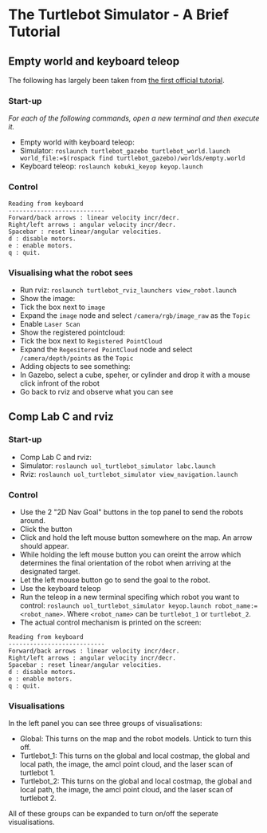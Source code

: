 # The Turtlebot Simulator - A Brief Tutorial

## Empty world and keyboard teleop
The following has largely been taken from [the first official tutorial](http://wiki.ros.org/turtlebot_simulator/Tutorials/hydro/Explore%20the%20Gazebo%20world).

### Start-up
_For each of the following commands, open a new terminal and then execute it._

* Empty world with keyboard teleop: 
 * Simulator: `roslaunch turtlebot_gazebo turtlebot_world.launch world_file:=$(rospack find turtlebot_gazebo)/worlds/empty.world`
 * Keyboard teleop: `roslaunch kobuki_keyop keyop.launch`

### Control

```
Reading from keyboard
---------------------------
Forward/back arrows : linear velocity incr/decr.
Right/left arrows : angular velocity incr/decr.
Spacebar : reset linear/angular velocities.
d : disable motors.
e : enable motors.
q : quit.
```

### Visualising what the robot sees

* Run rviz: `roslaunch turtlebot_rviz_launchers view_robot.launch`
* Show the image:
 * Tick the box next to `image`
 * Expand the `image` node and select `/camera/rgb/image_raw` as the `Topic`
* Enable `Laser Scan`
* Show the registered pointcloud:
 * Tick the box next to `Registered PointCloud`
 * Expand the `Regesitered PointCloud` node and select `/camera/depth/points` as the `Topic`
* Adding objects to see something:
 * In Gazebo, select a cube, speher, or cylinder and drop it with a mouse click infront of the robot
 * Go back to rviz and observe what you can see
 
## Comp Lab C and rviz

### Start-up
* Comp Lab C and rviz: 
 * Simulator: `roslaunch uol_turtlebot_simulator labc.launch`
 * Rviz: `roslaunch uol_turtlebot_simulator view_navigation.launch`

### Control
* Use the 2 "2D Nav Goal" buttons in the top panel to send the robots around.
 * Click the button
 * Click and hold the left mouse button somewhere on the map. An arrow should appear.
 * While holding the left mouse button you can oreint the arrow which determines the final orientation of the robot when arriving at the designated target.
 * Let the left mouse button go to send the goal to the robot.
* Use the keyboard teleop
 * Run the teleop in a new terminal specifing which robot you want to control: `roslaunch uol_turtlebot_simulator keyop.launch robot_name:=<robot_name>`. Where `<robot_name>` can be `turtlebot_1` or `turtlebot_2`.
 * The actual control mechanism is printed on the screen:
 ```
Reading from keyboard
---------------------------
Forward/back arrows : linear velocity incr/decr.
Right/left arrows : angular velocity incr/decr.
Spacebar : reset linear/angular velocities.
d : disable motors.
e : enable motors.
q : quit.
 ```

### Visualisations
In the left panel you can see three groups of visualisations:

* Global: This turns on the map and the robot models. Untick to turn this off.
* Turtlebot_1: This turns on the global and local costmap, the global and local path, the image, the amcl point cloud, and the laser scan of turtlebot 1.
* Turtlebot_2: This turns on the global and local costmap, the global and local path, the image, the amcl point cloud, and the laser scan of turtlebot 2.

All of these groups can be expanded to turn on/off the seperate visualisations.

